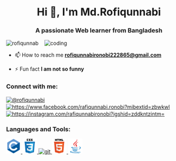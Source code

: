 <h1 align="center">Hi 👋, I'm Md.Rofiqunnabi</h1>
<h3 align="center">A passionate Web learner from Bangladesh</h3>
<img align="right" alt="coding" width="400" src="https://miro.medium.com/v2/resize:fit:1400/1*-ntL3Dsvc-dJ5cLGRtSuEw.gif">

<p align="left"> <img src="https://komarev.com/ghpvc/?username=rofiqunnab&label=Profile%20views&color=0e75b6&style=flat" alt="rofiqunnab" /> </p>

- 📫 How to reach me **rofiqunnabironobi222865@gmail.com**

- ⚡ Fun fact **I am not so funny**

<h3 align="left">Connect with me:</h3>
<p align="left">
<a href="https://codepen.io/@rofiqunnabi" target="blank"><img align="center" src="https://raw.githubusercontent.com/rahuldkjain/github-profile-readme-generator/master/src/images/icons/Social/codepen.svg" alt="@rofiqunnabi" height="30" width="40" /></a>
<a href="https://fb.com/https://www.facebook.com/rafiqunnabi.ronobi?mibextid=zbwkwl" target="blank"><img align="center" src="https://raw.githubusercontent.com/rahuldkjain/github-profile-readme-generator/master/src/images/icons/Social/facebook.svg" alt="https://www.facebook.com/rafiqunnabi.ronobi?mibextid=zbwkwl" height="30" width="40" /></a>
<a href="https://instagram.com/https://instagram.com/rafiqunnabironobi?igshid=zddkntzintm=" target="blank"><img align="center" src="https://raw.githubusercontent.com/rahuldkjain/github-profile-readme-generator/master/src/images/icons/Social/instagram.svg" alt="https://instagram.com/rafiqunnabironobi?igshid=zddkntzintm=" height="30" width="40" /></a>
</p>

<h3 align="left">Languages and Tools:</h3>
<p align="left"> <a href="https://www.cprogramming.com/" target="_blank" rel="noreferrer"> <img src="https://raw.githubusercontent.com/devicons/devicon/master/icons/c/c-original.svg" alt="c" width="40" height="40"/> </a> <a href="https://www.w3schools.com/css/" target="_blank" rel="noreferrer"> <img src="https://raw.githubusercontent.com/devicons/devicon/master/icons/css3/css3-original-wordmark.svg" alt="css3" width="40" height="40"/> </a> <a href="https://git-scm.com/" target="_blank" rel="noreferrer"> <img src="https://www.vectorlogo.zone/logos/git-scm/git-scm-icon.svg" alt="git" width="40" height="40"/> </a> <a href="https://www.w3.org/html/" target="_blank" rel="noreferrer"> <img src="https://raw.githubusercontent.com/devicons/devicon/master/icons/html5/html5-original-wordmark.svg" alt="html5" width="40" height="40"/> </a> <a href="https://www.java.com" target="_blank" rel="noreferrer"> <img src="https://raw.githubusercontent.com/devicons/devicon/master/icons/java/java-original.svg" alt="java" width="40" height="40"/> </a> </p>
